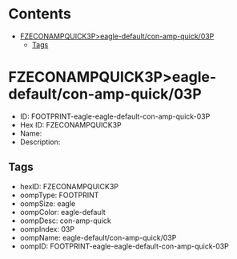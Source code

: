 



Contents
========

* [FZECONAMPQUICK3P>eagle-default/con-amp-quick/03P](#fzeconampquick3peagle-defaultcon-amp-quick03p)
	* [Tags](#tags)

# FZECONAMPQUICK3P>eagle-default/con-amp-quick/03P

- ID: FOOTPRINT-eagle-eagle-default-con-amp-quick-03P
- Hex ID: FZECONAMPQUICK3P
- Name: 
- Description: 

## Tags

- hexID: FZECONAMPQUICK3P
- oompType: FOOTPRINT
- oompSize: eagle
- oompColor: eagle-default
- oompDesc: con-amp-quick
- oompIndex: 03P
- oompName: eagle-default/con-amp-quick/03P
- oompID: FOOTPRINT-eagle-eagle-default-con-amp-quick-03P
